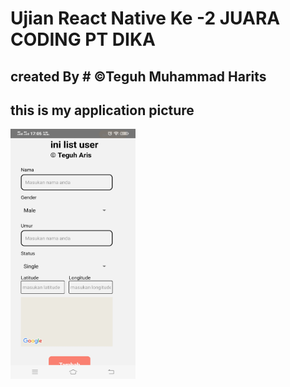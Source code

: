 # Ujian React Native Ke -2 JUARA CODING PT DIKA 

## created By # &copy;Teguh Muhammad Harits

## this is my application picture

<img src="https://github.com/haritskoding/ReactNativeFirebaseJC2/blob/main/src/assets/gambar1.jpeg" data-canonical-src="https://gyazo.com/eb5c5741b6a9a16c692170a41a49c858.png" width="200" height="400" />
